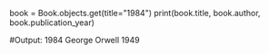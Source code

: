 book = Book.objects.get(title="1984")
print(book.title, book.author, book.publication_year)

#Output: 1984 George Orwell 1949
